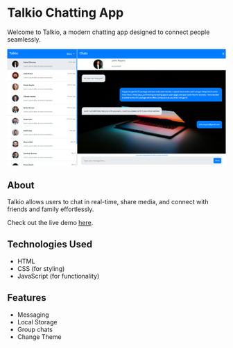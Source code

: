 # Talkio Chatting App

Welcome to Talkio, a modern chatting app designed to connect people seamlessly.

![Talkio Cover Image](./talkio.png)

## About

Talkio allows users to chat in real-time, share media, and connect with friends and family effortlessly.

Check out the live demo [here](https://chat-app-js-namirahh.vercel.app/).

## Technologies Used

- HTML
- CSS (for styling)
- JavaScript (for functionality)

## Features

- Messaging
- Local Storage
- Group chats
- Change Theme

